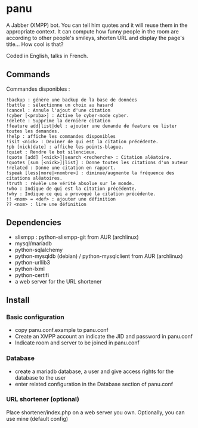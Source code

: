 # panu

A Jabber (XMPP) bot. You can tell him quotes and it will reuse them in the appropriate context. It can compute how funny people in the room are according to other people's smileys, shorten URL and display the page's title... How cool is that?

Coded in English, talks in French.

## Commands

Commandes disponibles :
```
!backup : génère une backup de la base de données
!battle : sélectionne un choix au hasard
!cancel : Annule l'ajout d'une citation
!cyber [<proba>] : Active le cyber-mode cyber.
!delete : Supprime la dernière citation
!feature add|list|del : ajouter une demande de feature ou lister toutes les demandes.
!help : affiche les commandes disponibles
!isit <nick> : Deviner de qui est la citation précédente.
!pb [nick|date] : affiche les points-blague.
!quiet : Rendre le bot silencieux.
!quote [add] [<nick>]|search <recherche> : Citation aléatoire.
!quotes [sum [<nick>]|list] : Donne toutes les citations d'un auteur
!related : Donne une citation en rapport.
!speak [less|more|<nombre>] : diminue/augmente la fréquence des citations aléatoires.
!truth : révèle une vérité absolue sur le monde.
!who : Indique de qui est la citation précédente.
!why : Indique ce qui a provoqué la citation précédente.
!! <nom> = <def> : ajouter une définition
?? <nom> : lire une définition
```

## Dependencies

- slixmpp : python-slixmpp-git from AUR (archlinux)
- mysql/mariadb
- python-sqlalchemy
- python-mysqldb (debian) / python-mysqlclient from AUR (archlinux)
- python-urllib3
- python-lxml
- python-certifi
- a web server for the URL shortener

## Install

### Basic configuration

- copy panu.conf.example to panu.conf
- Create an XMPP account an indicate the JID and password in panu.conf
- Indicate room and server to be joined in panu.conf

### Database

- create a mariadb database, a user and give access rights for the database to the user
- enter related configuration in the Database section of panu.conf

### URL shortener (optional)

Place shortener/index.php on a web server you own. Optionally, you can use mine (default config)
